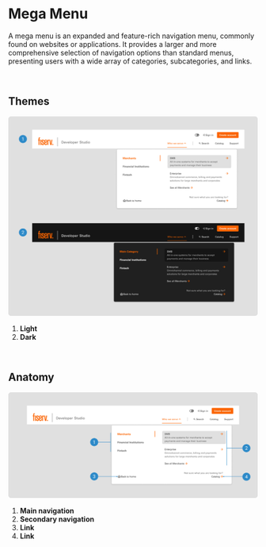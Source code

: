 # Mega Menu

A mega menu is an expanded and feature-rich navigation menu, commonly found on websites or applications. It provides a larger and more comprehensive selection of navigation options than standard menus, presenting users with a wide array of categories, subcategories, and links.

</br>

## Themes

<img src="/assets/images/patterns/megamenu-themes.jpg" alt="megamenu-themes" style="max-width: 100%;" width="752">

1. <b>Light</b>
2. <b>Dark</b>

</br>

## Anatomy

<img src="/assets/images/patterns/megamenu-anatomy.jpg" alt="megamenu-anatomy" style="max-width: 100%;" width="752">

1. <b>Main navigation</b>
2. <b>Secondary navigation</b>
3. <b>Link</b>
4. <b>Link</b>
